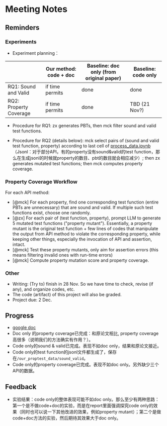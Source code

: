 # Meeting Notes

## Reminders

### Experiments

- Experiment planning：

|  | Our method: code + doc | Baseline: doc only (from original paper) | Baseline: code only |
| ----------- | ----------- | ----------- | ----------- |
| RQ1: Sound and Valid | if time permits | done | done |
| RQ2: Property Coverage | if time permits | done | TBD (21 Nov?) |

- Procedure for RQ1: zx generates PBTs, then mck filter sound and valid test functions.

- Procedure for RQ2 (details below): mck select pairs of (sound and valid test function, property) according to last cell of [process_data.ipynb](our_proptest_data/process_data.ipynb) （Jsonl：对于部分API，有的property没有sound&valid的test function，那么在生成jsonl的时候就property的数目、pbt的数目就会相应减少）; then zx generates mutated test functions; then mck computes property coverage.

### Property Coverage Workflow

For each API method: 

- [@mck] For each property, find one corresponding test function (entire PBTs are unnecessary) that are sound and valid. If multiple such test functions exist, choose one randomly.
- [@zx] For each pair of (test function, property), prompt LLM to generate 5 mutated test functions ("property mutant"). Essentially, a property mutant is the original test function + few lines of codes that manipulate the output from API method to violate the corresponding property, while keeping other things, especially the invocation of API and assertion, intact.
- [@mck] Test these property mutants, only aim for assertion errors (this means filtering invalid ones with run-time errors)
- [@mck] Compute property mutation score and property coverage.

### Other

- Writing: (Try to) finish in 28 Nov. So we have time to check, revise (if any), and organize codes, etc.
- The code (artifact) of this project will also be graded.
- Project due: 2 Dec.

## Progress

- [google doc](https://docs.google.com/spreadsheets/d/1ho1ij9dSY98MuzCt7yKXHBuz76prcS5Z1I_kI3RQznE/edit?gid=2025599766#gid=2025599766)
- Doc only 的property coverage已完成：和原论文相比, property coverage高很多（说明我们的方法确实有作用？）。
- Code only的sound & valid已完成。表现不如doc only，结果和原论文接近。
- Code only的test function的jsonl文件都生成了，保存在`/our_proptest_data/sound_valid`。
- Code only的property coverage已完成。表现不如doc only。另外缺少三个API的数据。

## Feedback 

- 实验结果：code only的整体表现可能不如doc only。那么至少有两种思路：第一个是不做code+doc的实验，而是在report里面强调探究code only的效果（同时也可以说一下其他改进的效果，例如property mutant）；第二个是做code+doc方法的实验，然后期待其效果大于doc only。